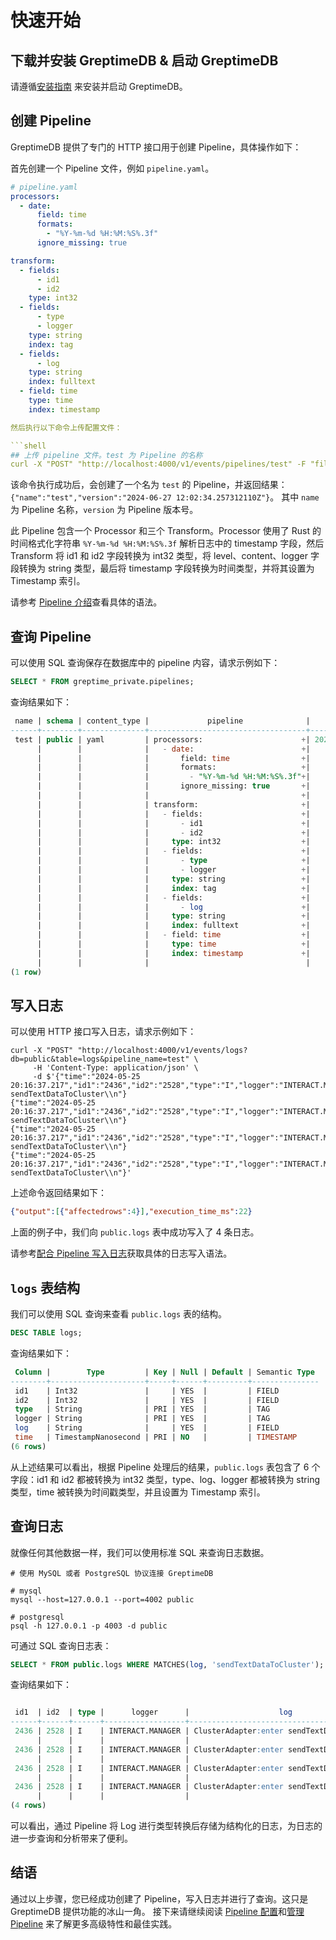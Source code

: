# 快速开始


## 下载并安装 GreptimeDB & 启动 GreptimeDB

请遵循[安装指南](/getting-started/overview.md) 来安装并启动 GreptimeDB。

## 创建 Pipeline

GreptimeDB 提供了专门的 HTTP 接口用于创建 Pipeline，具体操作如下：

首先创建一个 Pipeline 文件，例如 `pipeline.yaml`。

```yaml
# pipeline.yaml
processors:
  - date:
      field: time
      formats:
        - "%Y-%m-%d %H:%M:%S%.3f"
      ignore_missing: true

transform:
  - fields:
      - id1
      - id2
    type: int32
  - fields:
      - type
      - logger
    type: string
    index: tag
  - fields:
      - log
    type: string
    index: fulltext
  - field: time
    type: time
    index: timestamp

然后执行以下命令上传配置文件：

```shell
## 上传 pipeline 文件。test 为 Pipeline 的名称
curl -X "POST" "http://localhost:4000/v1/events/pipelines/test" -F "file=@pipeline.yaml"
```

该命令执行成功后，会创建了一个名为 `test` 的 Pipeline，并返回结果：`{"name":"test","version":"2024-06-27 12:02:34.257312110Z"}`。
其中 `name` 为 Pipeline 名称，`version` 为 Pipeline 版本号。

此 Pipeline 包含一个 Processor 和三个 Transform。Processor 使用了 Rust 的时间格式化字符串 `%Y-%m-%d %H:%M:%S%.3f` 解析日志中的 timestamp 字段，然后 Transform 将 id1 和 id2 字段转换为 int32 类型，将 level、content、logger 字段转换为 string 类型，最后将 timestamp 字段转换为时间类型，并将其设置为 Timestamp 索引。

请参考 [Pipeline 介绍](pipeline-config.md)查看具体的语法。



## 查询 Pipeline

可以使用 SQL 查询保存在数据库中的 pipeline 内容，请求示例如下：

```sql
SELECT * FROM greptime_private.pipelines;
```

查询结果如下：

```sql
 name | schema | content_type |             pipeline              |         created_at
------+--------+--------------+-----------------------------------+----------------------------
 test | public | yaml         | processors:                      +| 2024-06-27 12:02:34.257312
      |        |              |   - date:                        +|
      |        |              |       field: time                +|
      |        |              |       formats:                   +|
      |        |              |         - "%Y-%m-%d %H:%M:%S%.3f"+|
      |        |              |       ignore_missing: true       +|
      |        |              |                                  +|
      |        |              | transform:                       +|
      |        |              |   - fields:                      +|
      |        |              |       - id1                      +|
      |        |              |       - id2                      +|
      |        |              |     type: int32                  +|
      |        |              |   - fields:                      +|
      |        |              |       - type                     +|
      |        |              |       - logger                   +|
      |        |              |     type: string                 +|
      |        |              |     index: tag                   +|
      |        |              |   - fields:                      +|
      |        |              |       - log                      +|
      |        |              |     type: string                 +|
      |        |              |     index: fulltext              +|
      |        |              |   - field: time                  +|
      |        |              |     type: time                   +|
      |        |              |     index: timestamp             +|
      |        |              |                                   |
(1 row)
```

## 写入日志

可以使用 HTTP 接口写入日志，请求示例如下：

```shell
curl -X "POST" "http://localhost:4000/v1/events/logs?db=public&table=logs&pipeline_name=test" \
     -H 'Content-Type: application/json' \
     -d $'{"time":"2024-05-25 20:16:37.217","id1":"2436","id2":"2528","type":"I","logger":"INTERACT.MANAGER","log":"ClusterAdapter:enter sendTextDataToCluster\\n"}
{"time":"2024-05-25 20:16:37.217","id1":"2436","id2":"2528","type":"I","logger":"INTERACT.MANAGER","log":"ClusterAdapter:enter sendTextDataToCluster\\n"}
{"time":"2024-05-25 20:16:37.217","id1":"2436","id2":"2528","type":"I","logger":"INTERACT.MANAGER","log":"ClusterAdapter:enter sendTextDataToCluster\\n"}
{"time":"2024-05-25 20:16:37.217","id1":"2436","id2":"2528","type":"I","logger":"INTERACT.MANAGER","log":"ClusterAdapter:enter sendTextDataToCluster\\n"}'
```
上述命令返回结果如下：

```json
{"output":[{"affectedrows":4}],"execution_time_ms":22}
```

上面的例子中，我们向 `public.logs` 表中成功写入了 4 条日志。

请参考[配合 Pipeline 写入日志](write-logs.md)获取具体的日志写入语法。

## `logs` 表结构

我们可以使用 SQL 查询来查看 `public.logs` 表的结构。

```sql
DESC TABLE logs;
```

查询结果如下：

```sql
 Column |        Type         | Key | Null | Default | Semantic Type
--------+---------------------+-----+------+---------+---------------
 id1    | Int32               |     | YES  |         | FIELD
 id2    | Int32               |     | YES  |         | FIELD
 type   | String              | PRI | YES  |         | TAG
 logger | String              | PRI | YES  |         | TAG
 log    | String              |     | YES  |         | FIELD
 time   | TimestampNanosecond | PRI | NO   |         | TIMESTAMP
(6 rows)
```

从上述结果可以看出，根据 Pipeline 处理后的结果，`public.logs` 表包含了 6 个字段：id1 和 id2 都被转换为 int32 类型，type、log、logger 都被转换为 string 类型，time 被转换为时间戳类型，并且设置为 Timestamp 索引。

## 查询日志

就像任何其他数据一样，我们可以使用标准 SQL 来查询日志数据。

```shell
# 使用 MySQL 或者 PostgreSQL 协议连接 GreptimeDB

# mysql
mysql --host=127.0.0.1 --port=4002 public

# postgresql
psql -h 127.0.0.1 -p 4003 -d public
```

可通过 SQL 查询日志表：

```sql
SELECT * FROM public.logs WHERE MATCHES(log, 'sendTextDataToCluster');
```

查询结果如下：

```sql

 id1  | id2  | type |      logger      |                    log                     |            time
------+------+------+------------------+--------------------------------------------+----------------------------
 2436 | 2528 | I    | INTERACT.MANAGER | ClusterAdapter:enter sendTextDataToCluster+| 2024-05-25 20:16:37.217000
      |      |      |                  |                                            |
 2436 | 2528 | I    | INTERACT.MANAGER | ClusterAdapter:enter sendTextDataToCluster+| 2024-05-25 20:16:37.217000
      |      |      |                  |                                            |
 2436 | 2528 | I    | INTERACT.MANAGER | ClusterAdapter:enter sendTextDataToCluster+| 2024-05-25 20:16:37.217000
      |      |      |                  |                                            |
 2436 | 2528 | I    | INTERACT.MANAGER | ClusterAdapter:enter sendTextDataToCluster+| 2024-05-25 20:16:37.217000
      |      |      |                  |                                            |
(4 rows)
```

可以看出，通过 Pipeline 将 Log 进行类型转换后存储为结构化的日志，为日志的进一步查询和分析带来了便利。

## 结语

通过以上步骤，您已经成功创建了 Pipeline，写入日志并进行了查询。这只是 GreptimeDB 提供功能的冰山一角。
接下来请继续阅读 [Pipeline 配置](pipeline-config.md)和[管理 Pipeline](manage-pipelines.md) 来了解更多高级特性和最佳实践。